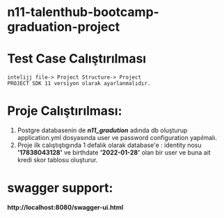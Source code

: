 # n11-talenthub-bootcamp-graduation-project

# Test Case Calıştırılması
    intelijj file-> Project Structure-> Project
    PROJECT SDK 11 versiyon olarak ayarlanmalıdır.

# Proje Calıştırılması:
1. Postgre databasenin de ***n11_gradution*** adında db oluşturup application.yml dosyasında user ve password configuration yapılmalı.
2. Proje ilk calıştıştıgında 1 defalık olarak database'e : identity nosu **'17838043128'** ve birthdate **'2022-01-28'** olan bir user ve buna ait kredi skor tablosu oluşturur.

# swagger support:
**http://localhost:8080/swagger-ui.html**



